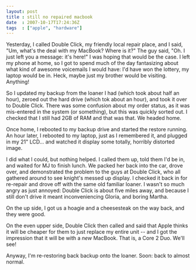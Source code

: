 ```yaml
---
layout: post
title : still no repaired macbook
date  : 2007-10-17T17:24:36Z
tags  : ["apple", "hardware"]
---
```

Yesterday, I called Double Click, my friendly local repair place, and I said, "Um, what's the deal with my MacBook?  Where is it?"  The guy said, "Oh.  I just left you a message: it's here!"  I was hoping that would be the case.  I left my phone at home, so I got to spend much of the day fantasizing about what kind of awesome voicemails I would have: I'd have won the lottery, my laptop would be in.  Heck, maybe just my brother would be visiting.  Anything!

So I updated my backup from the loaner I had (which took about half an hour), zeroed out the hard drive (which tok about an hour), and took it over to Double Click.  There was some confusion about my order status, as it was mis-entered in the system (or something), but this was quickly sorted out.  I checked that I still had 2GB of RAM and that was that.  We headed home.

Once home, I rebooted to my backup drive and started the restore running.  An hour later, I rebooted to my laptop, just as I remembered it, and plugged in my 21" LCD... and watched it display some totally, horribly distorted image.

I did what I could, but nothing helped.  I called them up, told them I'd be in, and waited for MJ to finish lunch.  We packed her back into the car, drove over, and demonstrated the problem to the guys at Double Click, who all gathered around to see knight's messed up display.  I checked it back in for re-repair and drove off with the same old familiar loaner.  I wasn't so much angry as just annoyed: Double Click is about five miles away, and because I still don't drive it meant inconveniencing Gloria, and boring Martha.

On the up side, I got us a hoagie and a cheesesteak on the way back, and they were good.

On the even upper side, Double Click then called and said that Apple thinks it will be cheaper for them to just replace my entire unit -- and I got the impression that it will be with a *new* MacBook.  That is, a Core 2 Duo.  We'll see!

Anyway, I'm re-restoring back backup onto the loaner.  Soon: back to almost normal. 
